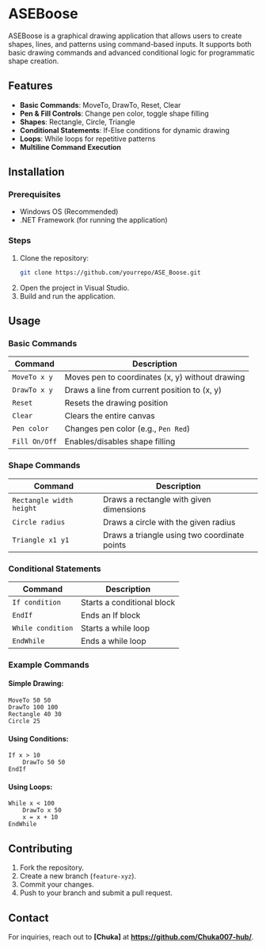 # ASEBoose

ASEBoose is a graphical drawing application that allows users to create shapes, lines, and patterns using command-based inputs. It supports both basic drawing commands and advanced conditional logic for programmatic shape creation.

## Features
- **Basic Commands**: MoveTo, DrawTo, Reset, Clear
- **Pen & Fill Controls**: Change pen color, toggle shape filling
- **Shapes**: Rectangle, Circle, Triangle
- **Conditional Statements**: If-Else conditions for dynamic drawing
- **Loops**: While loops for repetitive patterns
- **Multiline Command Execution**

## Installation
### Prerequisites
- Windows OS (Recommended)
- .NET Framework (for running the application)

### Steps
1. Clone the repository:
   ```sh
   git clone https://github.com/yourrepo/ASE_Boose.git
   ```
2. Open the project in Visual Studio.
3. Build and run the application.

## Usage
### Basic Commands
| Command | Description |
|---------|-------------|
| `MoveTo x y` | Moves pen to coordinates (x, y) without drawing |
| `DrawTo x y` | Draws a line from current position to (x, y) |
| `Reset` | Resets the drawing position |
| `Clear` | Clears the entire canvas |
| `Pen color` | Changes pen color (e.g., `Pen Red`) |
| `Fill On/Off` | Enables/disables shape filling |

### Shape Commands
| Command | Description |
|---------|-------------|
| `Rectangle width height` | Draws a rectangle with given dimensions |
| `Circle radius` | Draws a circle with the given radius |
| `Triangle x1 y1` | Draws a triangle using two coordinate points |

### Conditional Statements
| Command | Description |
|---------|-------------|
| `If condition` | Starts a conditional block |
| `EndIf` | Ends an If block |
| `While condition` | Starts a while loop |
| `EndWhile` | Ends a while loop |

### Example Commands
#### Simple Drawing:
```
MoveTo 50 50
DrawTo 100 100
Rectangle 40 30
Circle 25
```
#### Using Conditions:
```
If x > 10
    DrawTo 50 50
EndIf
```
#### Using Loops:
```
While x < 100
    DrawTo x 50
    x = x + 10
EndWhile
```

## Contributing
1. Fork the repository.
2. Create a new branch (`feature-xyz`).
3. Commit your changes.
4. Push to your branch and submit a pull request.

## Contact
For inquiries, reach out to **[Chuka]** at **https://github.com/Chuka007-hub/**.

